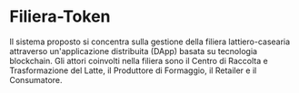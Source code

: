 # Filiera-Token
Il sistema proposto si concentra sulla gestione della filiera lattiero-casearia attraverso un'applicazione distribuita (DApp) basata su tecnologia blockchain. Gli attori coinvolti nella filiera sono il Centro di Raccolta e Trasformazione del Latte, il Produttore di Formaggio, il Retailer e il Consumatore.
